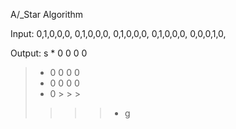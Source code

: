 A/_Star Algorithm

Input:
0,1,0,0,0,
0,1,0,0,0,
0,1,0,0,0,
0,1,0,0,0,
0,0,0,1,0,


Output:
s * 0 0 0 0 
> * 0 0 0 0 
> * 0 0 0 0 
> * 0 > > > 
> > > > * g 
